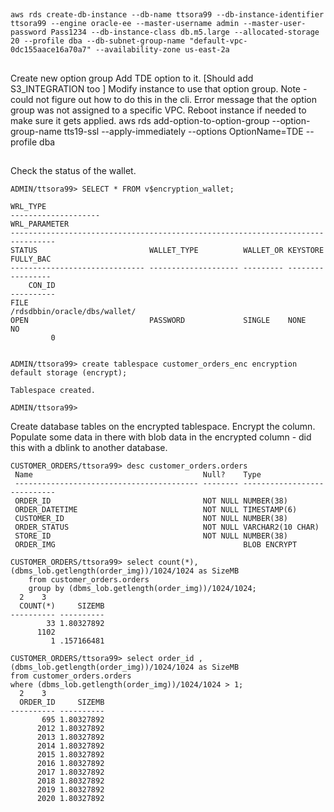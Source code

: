 ##
```
aws rds create-db-instance --db-name ttsora99 --db-instance-identifier ttsora99 --engine oracle-ee --master-username admin --master-user-password Pass1234 --db-instance-class db.m5.large --allocated-storage 20 --profile dba --db-subnet-group-name "default-vpc-0dc155aace16a70a7" --availability-zone us-east-2a
```
##
Create new option group
Add TDE option to it. [Should add S3_INTEGRATION too ]
Modify instance to use that option group.
Note - could not figure out how to do this in the cli.
Error message that the option group was not assigned to a specific VPC.
Reboot instance if needed to make sure it gets applied.
aws rds add-option-to-option-group --option-group-name tts19-ssl  --apply-immediately --options OptionName=TDE  --profile dba

##
Check the status of the wallet.
```
ADMIN/ttsora99> SELECT * FROM v$encryption_wallet;

WRL_TYPE
--------------------
WRL_PARAMETER
--------------------------------------------------------------------------------
STATUS                         WALLET_TYPE          WALLET_OR KEYSTORE FULLY_BAC
------------------------------ -------------------- --------- -------- ---------
    CON_ID
----------
FILE
/rdsdbbin/oracle/dbs/wallet/
OPEN                           PASSWORD             SINGLE    NONE     NO
         0


ADMIN/ttsora99> create tablespace customer_orders_enc encryption default storage (encrypt);

Tablespace created.

ADMIN/ttsora99>
```
Create database tables on the encrypted tablespace.
Encrypt the column.
Populate some data in there with blob data in the encrypted column - did this with a dblink to another database.
```
CUSTOMER_ORDERS/ttsora99> desc customer_orders.orders
 Name                                      Null?    Type
 ----------------------------------------- -------- ----------------------------
 ORDER_ID                                  NOT NULL NUMBER(38)
 ORDER_DATETIME                            NOT NULL TIMESTAMP(6)
 CUSTOMER_ID                               NOT NULL NUMBER(38)
 ORDER_STATUS                              NOT NULL VARCHAR2(10 CHAR)
 STORE_ID                                  NOT NULL NUMBER(38)
 ORDER_IMG                                          BLOB ENCRYPT

CUSTOMER_ORDERS/ttsora99> select count(*), (dbms_lob.getlength(order_img))/1024/1024 as SizeMB
    from customer_orders.orders
    group by (dbms_lob.getlength(order_img))/1024/1024;
  2    3
  COUNT(*)     SIZEMB
---------- ----------
        33 1.80327892
      1102
         1 .157166481

CUSTOMER_ORDERS/ttsora99> select order_id ,  (dbms_lob.getlength(order_img))/1024/1024 as SizeMB
from customer_orders.orders
where (dbms_lob.getlength(order_img))/1024/1024 > 1;
  2    3
  ORDER_ID     SIZEMB
---------- ----------
       695 1.80327892
      2012 1.80327892
      2013 1.80327892
      2014 1.80327892
      2015 1.80327892
      2016 1.80327892
      2017 1.80327892
      2018 1.80327892
      2019 1.80327892
      2020 1.80327892
```

